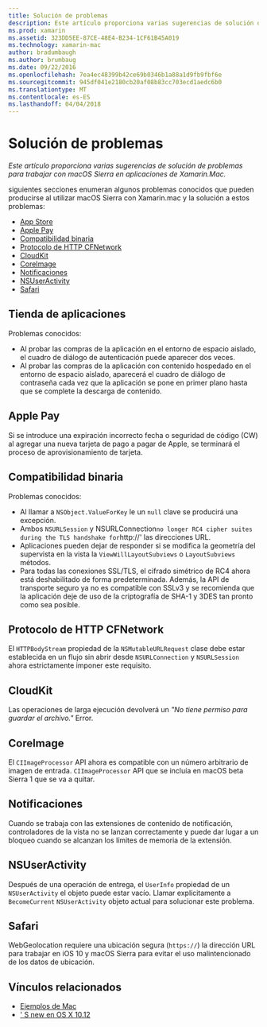 ```yaml
---
title: Solución de problemas
description: Este artículo proporciona varias sugerencias de solución de problemas para trabajar con macOS Sierra en aplicaciones de Xamarin.Mac.
ms.prod: xamarin
ms.assetid: 323DD5EE-87CE-48E4-B234-1CF61B45A019
ms.technology: xamarin-mac
author: bradumbaugh
ms.author: brumbaug
ms.date: 09/22/2016
ms.openlocfilehash: 7ea4ec48399b42ce69b0346b1a88a1d9fb9fbf6e
ms.sourcegitcommit: 945df041e2180cb20af08b83cc703ecd1aedc6b0
ms.translationtype: MT
ms.contentlocale: es-ES
ms.lasthandoff: 04/04/2018
---
```

# <a name="troubleshooting"></a>Solución de problemas

_Este artículo proporciona varias sugerencias de solución de problemas para trabajar con macOS Sierra en aplicaciones de Xamarin.Mac._

siguientes secciones enumeran algunos problemas conocidos que pueden producirse al utilizar macOS Sierra con Xamarin.mac y la solución a estos problemas:

- [App Store](#App-Store)
- [Apple Pay](#Apple-Pay)
- [Compatibilidad binaria](#Binary-Compatibility)
- [Protocolo de HTTP CFNetwork](#CFNetwork-HTTP-Protocol)
- [CloudKit](#CloudKit)
- [CoreImage](#CoreImage)
- [Notificaciones](#Notifications)
- [NSUserActivity](#NSUserActivity)
- [Safari](#Safari)

<a name="App-Store" />

## <a name="app-store"></a>Tienda de aplicaciones

Problemas conocidos:

- Al probar las compras de la aplicación en el entorno de espacio aislado, el cuadro de diálogo de autenticación puede aparecer dos veces.
- Al probar las compras de la aplicación con contenido hospedado en el entorno de espacio aislado, aparecerá el cuadro de diálogo de contraseña cada vez que la aplicación se pone en primer plano hasta que se complete la descarga de contenido.

<a name="Apple-Pay" />

## <a name="apple-pay"></a>Apple Pay

Si se introduce una expiración incorrecto fecha o seguridad de código (CW) al agregar una nueva tarjeta de pago a pagar de Apple, se terminará el proceso de aprovisionamiento de tarjeta.

<a name="Binary-Compatibility" />

## <a name="binary-compatibility"></a>Compatibilidad binaria

Problemas conocidos:

- Al llamar a `NSObject.ValueForKey` le un `null` clave se producirá una excepción.
- Ambos `NSURLSession` y NSURLConnection` no longer RC4 cipher suites during the TLS handshake for `http://' las direcciones URL.
- Aplicaciones pueden dejar de responder si se modifica la geometría del supervista en la vista la `ViewWillLayoutSubviews` o `LayoutSubviews` métodos.
- Para todas las conexiones SSL/TLS, el cifrado simétrico de RC4 ahora está deshabilitado de forma predeterminada. Además, la API de transporte seguro ya no es compatible con SSLv3 y se recomienda que la aplicación deje de uso de la criptografía de SHA-1 y 3DES tan pronto como sea posible.

<a name="CFNetwork-HTTP-Protocol" />

## <a name="cfnetwork-http-protocol"></a>Protocolo de HTTP CFNetwork

El `HTTPBodyStream` propiedad de la `NSMutableURLRequest` clase debe estar establecida en un flujo sin abrir desde `NSURLConnection` y `NSURLSession` ahora estrictamente imponer este requisito.

<a name="CloudKit" />

## <a name="cloudkit"></a>CloudKit

Las operaciones de larga ejecución devolverá un _"No tiene permiso para guardar el archivo."_ Error.

<a name="CoreImage" />

## <a name="coreimage"></a>CoreImage

El `CIImageProcessor` API ahora es compatible con un número arbitrario de imagen de entrada. `CIImageProcessor` API que se incluía en macOS beta Sierra 1 que se va a quitar.

<a name="Notifications" />

## <a name="notifications"></a>Notificaciones

Cuando se trabaja con las extensiones de contenido de notificación, controladores de la vista no se lanzan correctamente y puede dar lugar a un bloqueo cuando se alcanzan los límites de memoria de la extensión.

<a name="NSUserActivity" />

## <a name="nsuseractivity"></a>NSUserActivity

Después de una operación de entrega, el `UserInfo` propiedad de un `NSUserActivity` el objeto puede estar vacío. Llamar explícitamente a `BecomeCurrent` `NSUserActivity` objeto actual para solucionar este problema.

<a name="Safari" />

## <a name="safari"></a>Safari

WebGeolocation requiere una ubicación segura (`https://`) la dirección URL para trabajar en iOS 10 y macOS Sierra para evitar el uso malintencionado de los datos de ubicación.







## <a name="related-links"></a>Vínculos relacionados

- [Ejemplos de Mac](https://developer.xamarin.com/samples/mac/)
- [' S new en OS X 10.12](https://developer.apple.com/library/prerelease/content/releasenotes/MacOSX/WhatsNewInOSX/Articles/OSXv10.html#//apple_ref/doc/uid/TP40017145-SW1)
